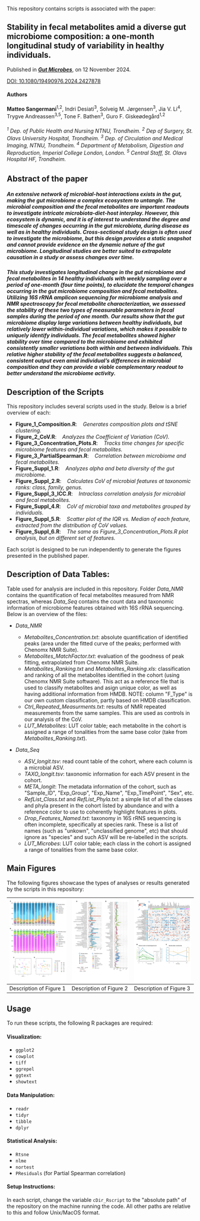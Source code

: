 This repository contains scripts is associated with the paper:  

## Stability in fecal metabolites amid a diverse gut microbiome composition: a one-month longitudinal study of variability in healthy individuals. 
Published in [***Gut Microbes***](https://www.tandfonline.com/doi/full/10.1080/19490976.2024.2427878), on 12 November 2024.

[DOI: 10.1080/19490976.2024.2427878](https://doi.org/10.1080/19490976.2024.2426610)

#### Authors
**Matteo Sangermani**<sup>1,2</sup>, Indri Desiati<sup>3</sup>, Solveig M. Jørgensen<sup>3</sup>, Jia V. Li<sup>4</sup>, Trygve Andreassen<sup>3,5</sup>, Tone F. Bathen<sup>3</sup>, Guro F. Giskeødegård<sup>1,2</sup>

<h6>
<sup>1</sup> Dep. of Public Health and Nursing NTNU, Trondheim. 
<sup>2</sup> Dep of Surgery, St. Olavs University Hospital, Trondheim. 
<sup>3</sup> Dep. of Circulation and Medical Imaging, NTNU, Trondheim. 
<sup>4</sup> Department of Metabolism, Digestion and Reproduction, Imperial College London, London. 
<sup>5</sup> Central Staff, St. Olavs Hospital HF, Trondheim. 
</h6>

## Abstract of the paper
<h5>
	An extensive network of microbial-host interactions exists in the gut, making the gut microbiome a complex ecosystem to untangle. The microbial composition and the fecal metabolites are important readouts to investigate intricate microbiota-diet-host interplay. However, this ecosystem is dynamic, and it is of interest to understand the degree and timescale of changes occurring in the gut microbiota, during disease as well as in healthy individuals. Cross-sectional study design is often used to investigate the microbiome, but this design provides a static snapshot and cannot provide evidence on the dynamic nature of the gut microbiome. Longitudinal studies are better suited to extrapolate causation in a study or assess changes over time.
</h5> <h5>
	This study investigates longitudinal change in the gut microbiome and fecal metabolites in 14 healthy individuals with weekly sampling over a period of one-month (four time points), to elucidate the temporal changes occurring in the gut microbiome composition and fecal metabolites. Utilizing 16S rRNA amplicon sequencing for microbiome analysis and NMR spectroscopy for fecal metabolite characterization, we assessed the stability of these two types of measurable parameters in fecal samples during the period of one month. Our results show that the gut microbiome display large variations between healthy individuals, but relatively lower within-individual variations, which makes it possible to uniquely identify individuals. The fecal metabolites showed higher stability over time compared to the microbiome and exhibited consistently smaller variations both within and between individuals. This relative higher stability of the fecal metabolites suggests a balanced, consistent output even amid individual’s differences in microbial composition and they can provide a viable complementary readout to better understand the microbiome activity.
</h5>


## Description of the Scripts
This repository includes several scripts used in the study. Below is a brief overview of each:
- **Figure_1_Composition.R**: &nbsp;&nbsp;&nbsp;*Generates composition plots and tSNE clustering.*
- **Figure_2_CoV.R**: &nbsp;&nbsp;&nbsp;*Analyzes the Coefficient of Variation (CoV).*
- **Figure_3_Concentration_Plots.R**: &nbsp;&nbsp;&nbsp;*Tracks time changes for specific microbiome features and fecal metabolites.*
- **Figure_3_PartialSpearman.R**: &nbsp;&nbsp;&nbsp;*Correlation between microbiome and fecal metabolites.*
- **Figure_Suppl_1.R**: &nbsp;&nbsp;&nbsp;*Analyzes alpha and beta diversity of the gut microbiome.*
- **Figure_Suppl_2.R**: &nbsp;&nbsp;&nbsp;*Calculates CoV of microbial features at taxonomic ranks: class, family, genus.*
- **Figure_Suppl_3_ICC.R**: &nbsp;&nbsp;&nbsp;*Intraclass correlation analysis for microbial and fecal metabolites.*
- **Figure_Suppl_4.R**: &nbsp;&nbsp;&nbsp;*CoV of microbial taxa and metabolites grouped by individuals.*
- **Figure_Suppl_5.R**: &nbsp;&nbsp;&nbsp;*Scatter plot of the IQR vs. Median of each feature, extracted from the distribution of CoV values.*
- **Figure_Suppl_6.R**: &nbsp;&nbsp;&nbsp;*The same as Figure_3_Concentration_Plots.R plot analysis, but on different set of features.*

Each script is designed to be run independently to generate the figures presented in the published paper.

## Description of Data Tables:
Table used for analysis are included in this repository. Folder *Data_NMR* contains the quantification of fecal metabolites measured from NMR spectras, whereas  *Data_Seq* contains the count data and taxonomic information of microbiome features obtained with 16S rRNA sequencing. Below is an overview of the files:
- *Data_NMR*
	- *Metabolites_Concentration.txt*: absolute quantification of identified peaks (area under the fitted curve of the peaks; performed with Chenomx NMR Suite).
	- *Metabolites_MatchFactor.txt*: evaluation of the goodness of peak fitting, extrapolated from Chenomx NMR Suite.
	- *Metabolites_Ranking.txt* and *Metabolites_Ranking.xls*: classification and ranking of all the metabolites identified in the cohort (using Chenomx NMR Suite software). This act as a reference file that is used to classify metabolites and asign unique color, as well as having additional information from HMDB. NOTE: column "F_Type" is our own custom classification, partly based on HMDB classification.
	- *Ctrl_Repeated_Measurments.txt*: results of NMR repeated measurements from the same samples. This are used as controls in our analysis of the CoV.
	- *LUT_Metabolites*: LUT color table; each metabolite in the cohort is assigned a range of tonalities from the same base color (take from *Metabolites_Ranking.txt*).
	
- *Data_Seq*
	- *ASV_longit.tsv*: read count table of the cohort, where each column is a microbial ASV.
	- *TAXO_longit.tsv*: taxonomic information for each ASV present in the cohort.
	- *META_longit*: The metadata information of the cohort, such as "Sample_ID", "Exp_Group", "Exp_Name", "Exp_TimePoint", "Sex", etc.
	- *RefList_Class.txt* and *RefList_Phyla.txt*: a simple list of all the classes and phyla present in the cohort listed by abundance and with a reference color to use to coherently highlight features in plots.
	- *Drop_Features_Named.txt*: taxonomy in 16S rRNS sequencing is often incomplete, specifically at species rank. These is a list of names (such as "unkown", "unclassified genome", etc) that should ignore as "species" and such ASV will be re-labelled in the scripts.
	- *LUT_Microbes*: LUT color table; each class in the cohort is assigned a range of tonalities from the same base color.
## Main Figures
The following figures showcase the types of analyses or results generated by the scripts in this repository:

| ![Figure 1](Final_Figures/Figure_1.png) | ![Figure 2](Final_Figures/Figure_2.png) | ![Figure 3](Final_Figures/Figure_3.png) |
|---------------------------------------|---------------------------------------|---------------------------------------|
| Description of Figure 1               | Description of Figure 2               | Description of Figure 3               |

## Usage
To run these scripts, the following R packages are required:
#### Visualization:
- `ggplot2`
- `cowplot`
- `tiff`
- `ggrepel`
- `ggtext`
- `showtext`
#### Data Manipulation:
- `readr`
- `tidyr`
- `tibble`
- `dplyr`
#### Statistical Analysis:
- `Rtsne`
- `nlme`
- `nortest`
- `PResiduals` (for Partial Spearman correlation)

#### Setup Instructions:
In each script, change the variable `cDir_Rscript` to the "absolute path" of the repository on the machine running the code. All other paths are relative to this and follow Unix/MacOS format.












